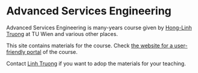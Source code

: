 # Advanced Services Engineering
Advanced Services Engineering is many-years course given by [Hong-Linh Truong](https://users.aalto.fi/~truongh4/) at TU Wien and various other places.

This site contains materials for the course. Check [the website for a user-friendly portal](https://linhsolar.github.io/ase) of the course.  

Contact [Linh Truong](linh.truong@aalto.fi) if you want to adop the materials for your teaching.
